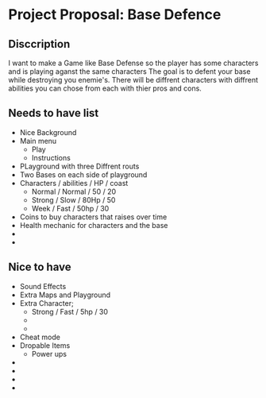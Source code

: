 # Project Proposal: Base Defence 

## Disccription 
I want to make a Game like Base Defense so the player has some characters and is playing aganst the same characters The goal is to defent your base while destroying you enemie's. 
There will be diffrent characters with diffrent abilities you can chose from each with thier pros and cons.


## Needs to have list
- Nice Background
- Main menu
    - Play
    - Instructions
- PLayground with three Diffrent routs
- Two Bases on each side of playground
- Characters / abilities / HP / coast
    - Normal / Normal / 50 / 20
    - Strong / Slow / 80Hp / 50
    - Week / Fast / 50hp / 30
- Coins to buy characters that raises over time
- Health mechanic for characters and the base
- 
- 


## Nice to have
- Sound Effects
- Extra Maps and Playground
- Extra Character;
    - Strong / Fast / 5hp / 30
    - 
    - 
- Cheat mode
- Dropable Items
    - Power ups
- 
- 
- 
- 
